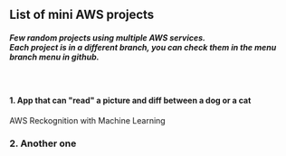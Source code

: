 <h2>List of mini AWS projects</h2>
<h5>Few random projects using multiple AWS services.<br>
Each project is in a different branch, you can check them in the menu branch menu in github.</h5>
<br>  
<h4>1. App that can "read" a picture and diff between a dog or a cat</h4>
   <p>AWS Reckognition with Machine Learning </p>
<h3>2. Another one</h3>
